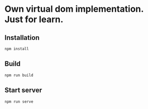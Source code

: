 # Own virtual dom implementation. Just for learn.

## Installation

`npm install`

## Build

`npm run build`

## Start server

`npm run serve`
